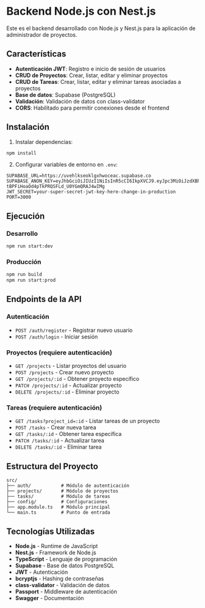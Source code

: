 # Backend Node.js con Nest.js

Este es el backend desarrollado con Node.js y Nest.js para la aplicación de administrador de proyectos.

## Características

- **Autenticación JWT**: Registro e inicio de sesión de usuarios
- **CRUD de Proyectos**: Crear, listar, editar y eliminar proyectos
- **CRUD de Tareas**: Crear, listar, editar y eliminar tareas asociadas a proyectos
- **Base de datos**: Supabase (PostgreSQL)
- **Validación**: Validación de datos con class-validator
- **CORS**: Habilitado para permitir conexiones desde el frontend

## Instalación

1. Instalar dependencias:
```bash
npm install
```

2. Configurar variables de entorno en `.env`:
```
SUPABASE_URL=https://uvehlkseoklgxhwoceac.supabase.co
SUPABASE_ANON_KEY=eyJhbGciOiJIUzI1NiIsInR5cCI6IkpXVCJ9.eyJpc3MiOiJzdXBhYmFzZSIsInJlZiI6InV2ZWhsa3Nlb2tsZ3hod29jZWFjIiwicm9sZSI6ImFub24iLCJpYXQiOjE3NTQwODA4MjYsImV4cCI6MjA2OTY1NjgyNn0.fSoWuj-tBPFiHoaOd4pTkPRQSFLd_U0YGmQRAJ4wIMg
JWT_SECRET=your-super-secret-jwt-key-here-change-in-production
PORT=3000
```

## Ejecución

### Desarrollo
```bash
npm run start:dev
```

### Producción
```bash
npm run build
npm run start:prod
```

## Endpoints de la API

### Autenticación
- `POST /auth/register` - Registrar nuevo usuario
- `POST /auth/login` - Iniciar sesión

### Proyectos (requiere autenticación)
- `GET /projects` - Listar proyectos del usuario
- `POST /projects` - Crear nuevo proyecto
- `GET /projects/:id` - Obtener proyecto específico
- `PATCH /projects/:id` - Actualizar proyecto
- `DELETE /projects/:id` - Eliminar proyecto

### Tareas (requiere autenticación)
- `GET /tasks?project_id=:id` - Listar tareas de un proyecto
- `POST /tasks` - Crear nueva tarea
- `GET /tasks/:id` - Obtener tarea específica
- `PATCH /tasks/:id` - Actualizar tarea
- `DELETE /tasks/:id` - Eliminar tarea

## Estructura del Proyecto

```
src/
├── auth/           # Módulo de autenticación
├── projects/       # Módulo de proyectos
├── tasks/          # Módulo de tareas
├── config/         # Configuraciones
├── app.module.ts   # Módulo principal
└── main.ts         # Punto de entrada
```

## Tecnologías Utilizadas

- **Node.js** - Runtime de JavaScript
- **Nest.js** - Framework de Node.js
- **TypeScript** - Lenguaje de programación
- **Supabase** - Base de datos PostgreSQL
- **JWT** - Autenticación
- **bcryptjs** - Hashing de contraseñas
- **class-validator** - Validación de datos
- **Passport** - Middleware de autenticación
- **Swagger** - Documentación